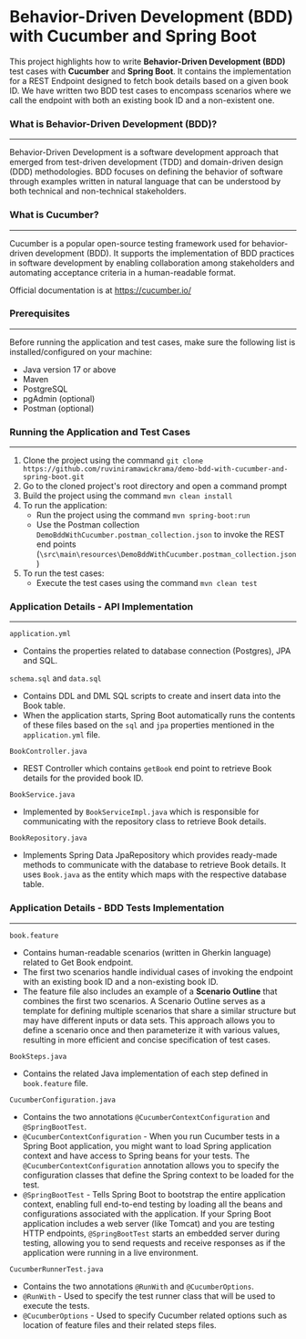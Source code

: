# Behavior-Driven Development (BDD) with Cucumber and Spring Boot

This project highlights how to write **Behavior-Driven Development (BDD)** test cases with **Cucumber** and **Spring Boot**. It contains the implementation for a REST Endpoint designed to fetch book details based on a given book ID. We have written two BDD test cases to encompass scenarios where we call the endpoint with both an existing book ID and a non-existent one.

### What is Behavior-Driven Development (BDD)?

---
Behavior-Driven Development is a software development approach that emerged from test-driven development (TDD) and domain-driven design (DDD) methodologies. BDD focuses on defining the behavior of software through examples written in natural language that can be understood by both technical and non-technical stakeholders.

### What is Cucumber?

---
Cucumber is a popular open-source testing framework used for behavior-driven development (BDD). It supports the implementation of BDD practices in software development by enabling collaboration among stakeholders and automating acceptance criteria in a human-readable format.

Official documentation is at https://cucumber.io/

### Prerequisites

---
Before running the application and test cases, make sure the following list is installed/configured on your machine:

* Java version 17 or above
* Maven
* PostgreSQL
* pgAdmin (optional)
* Postman (optional)

### Running the Application and Test Cases

---
1. Clone the project using the command `git clone https://github.com/ruviniramawickrama/demo-bdd-with-cucumber-and-spring-boot.git`
2. Go to the cloned project's root directory and open a command prompt
3. Build the project using the command `mvn clean install`
4. To run the application:
   - Run the project using the command `mvn spring-boot:run`
   - Use the Postman collection `DemoBddWithCucumber.postman_collection.json` to invoke the REST end points (`\src\main\resources\DemoBddWithCucumber.postman_collection.json`)
5. To run the test cases:
   - Execute the test cases using the command `mvn clean test`


### Application Details - API Implementation

---
`application.yml`
- Contains the properties related to database connection (Postgres), JPA and SQL.

`schema.sql` and `data.sql`
- Contains DDL and DML SQL scripts to create and insert data into the Book table.
- When the application starts, Spring Boot automatically runs the contents of these files based on the `sql` and `jpa` properties mentioned in the `application.yml` file.

`BookController.java`
- REST Controller which contains `getBook` end point to retrieve Book details for the provided book ID.

`BookService.java`
- Implemented by `BookServiceImpl.java` which is responsible for communicating with the repository class to retrieve Book details.

`BookRepository.java` 
- Implements Spring Data JpaRepository which provides ready-made methods to communicate with the database to retrieve Book details. It uses `Book.java` as the entity which maps with the respective database table.

### Application Details - BDD Tests Implementation

---

`book.feature`
- Contains human-readable scenarios (written in Gherkin language) related to Get Book endpoint.
- The first two scenarios handle individual cases of invoking the endpoint with an existing book ID and a non-existing book ID.
- The feature file also includes an example of a **Scenario Outline** that combines the first two scenarios. A Scenario Outline serves as a template for defining multiple scenarios that share a similar structure but may have different inputs or data sets. This approach allows you to define a scenario once and then parameterize it with various values, resulting in more efficient and concise specification of test cases.

`BookSteps.java`
- Contains the related Java implementation of each step defined in `book.feature` file.

`CucumberConfiguration.java`
- Contains the two annotations `@CucumberContextConfiguration` and `@SpringBootTest`.
- `@CucumberContextConfiguration` - When you run Cucumber tests in a Spring Boot application, you might want to load Spring application context and have access to Spring beans for your tests. The `@CucumberContextConfiguration` annotation allows you to specify the configuration classes that define the Spring context to be loaded for the test.
- `@SpringBootTest` - Tells Spring Boot to bootstrap the entire application context, enabling full end-to-end testing by loading all the beans and configurations associated with the application. If your Spring Boot application includes a web server (like Tomcat) and you are testing HTTP endpoints, `@SpringBootTest` starts an embedded server during testing, allowing you to send requests and receive responses as if the application were running in a live environment.

`CucumberRunnerTest.java`
- Contains the two annotations `@RunWith` and `@CucumberOptions`.
- `@RunWith` - Used to specify the test runner class that will be used to execute the tests.
- `@CucumberOptions` - Used to specify Cucumber related options such as location of feature files and their related steps files.
